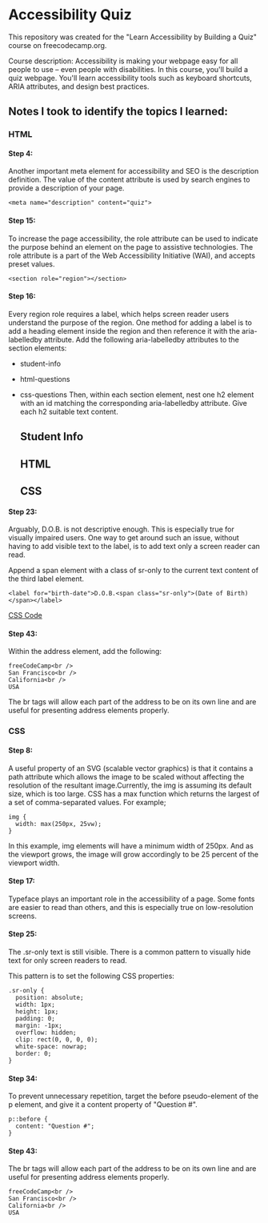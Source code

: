 # Accessibility Quiz  

This repository was created for the "Learn Accessibility by Building a Quiz" course on freecodecamp.org.

Course description:
  Accessibility is making your webpage easy for all people to use – even people with disabilities. In this course, you'll build a quiz webpage. You'll learn accessibility tools such as keyboard shortcuts, ARIA attributes, and design best practices.


## Notes I took to identify the topics I learned:

### HTML

#### Step 4: 
Another important meta element for accessibility and SEO is the description definition. The value of the content attribute is used by search engines to provide a description of your page.

    <meta name="description" content="quiz"> 

#### Step 15:
To increase the page accessibility, the role attribute can be used to indicate the purpose behind an element on the page to assistive technologies. The role attribute is a part of the Web Accessibility Initiative (WAI), and accepts preset values.

    <section role="region"></section>

#### Step 16:
Every region role requires a label, which helps screen reader users understand the purpose of the region. One method for adding a label is to add a heading element inside the region and then reference it with the aria-labelledby attribute.
Add the following aria-labelledby attributes to the section elements:
  - student-info
  - html-questions
  - css-questions
Then, within each section element, nest one h2 element with an id matching the corresponding aria-labelledby attribute. Give each h2 suitable text content.

      <form method="post" action="https://freecodecamp.org/practice-project/accessibility-quiz">
        <section role="region" aria-labelledby="student-info">
          <h2 id="student-info">Student Info</h2>
        </section>
        <section role="region" aria-labelledby="html-questions">
          <h2 id="html-questions">HTML</h2>
        </section>
        <section role="region" aria-labelledby="css-questions">
          <h2 id="css-questions">CSS</h2>
        </section>
      </form>

#### Step 23:
Arguably, D.O.B. is not descriptive enough. This is especially true for visually impaired users. One way to get around such an issue, without having to add visible text to the label, is to add text only a screen reader can read.

Append a span element with a class of sr-only to the current text content of the third label element.

    <label for="birth-date">D.O.B.<span class="sr-only">(Date of Birth)</span></label>

<a href="#step-25">CSS Code</a>

#### Step 43:
Within the address element, add the following:

    freeCodeCamp<br />
    San Francisco<br />
    California<br />
    USA

The br tags will allow each part of the address to be on its own line and are useful for presenting address elements properly.

### CSS

#### Step 8: 
A useful property of an SVG (scalable vector graphics) is that it contains a path attribute which allows the image to be scaled without affecting the resolution of the resultant image.Currently, the img is assuming its default size, which is too large. CSS has a max function which returns the largest of a set of comma-separated values. For example;

    img {
      width: max(250px, 25vw);
    }

In this example, img elements will have a minimum width of 250px. And as the viewport grows, the image will grow accordingly to be 25 percent of the viewport width.


#### Step 17:
Typeface plays an important role in the accessibility of a page. Some fonts are easier to read than others, and this is especially true on low-resolution screens.


#### Step 25:
The .sr-only text is still visible. There is a common pattern to visually hide text for only screen readers to read.

This pattern is to set the following CSS properties:

    .sr-only {
      position: absolute;
      width: 1px;
      height: 1px;
      padding: 0;
      margin: -1px;
      overflow: hidden;
      clip: rect(0, 0, 0, 0);
      white-space: nowrap;
      border: 0;  
    }

#### Step 34:
To prevent unnecessary repetition, target the before pseudo-element of the p element, and give it a content property of "Question #".

    p::before {
      content: "Question #";
    }

#### Step 43:
The br tags will allow each part of the address to be on its own line and are useful for presenting address elements properly.

    freeCodeCamp<br />
    San Francisco<br />
    California<br />
    USA
